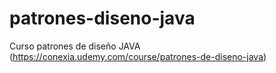 # patrones-diseno-java
Curso patrones de diseño JAVA (https://conexia.udemy.com/course/patrones-de-diseno-java)
